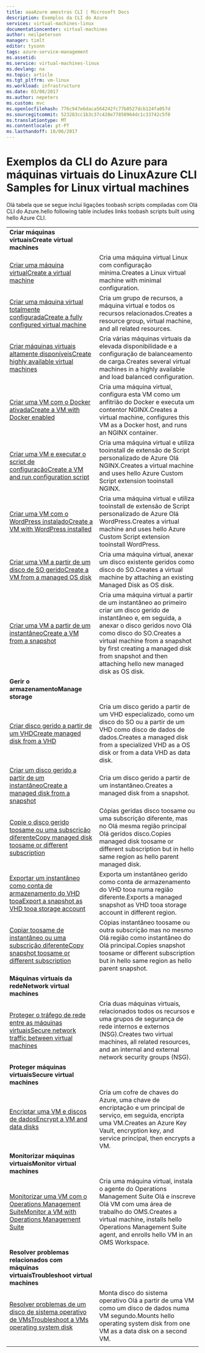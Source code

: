 ```yaml
---
title: aaaAzure amostras CLI | Microsoft Docs
description: Exemplos da CLI do Azure
services: virtual-machines-linux
documentationcenter: virtual-machines
author: neilpeterson
manager: timlt
editor: tysonn
tags: azure-service-management
ms.assetid: 
ms.service: virtual-machines-linux
ms.devlang: na
ms.topic: article
ms.tgt_pltfrm: vm-linux
ms.workload: infrastructure
ms.date: 03/08/2017
ms.author: nepeters
ms.custom: mvc
ms.openlocfilehash: 776c947e6daca564242fc77b0527dcb124fa057d
ms.sourcegitcommit: 523283cc1b3c37c428e77850964dc1c33742c5f0
ms.translationtype: MT
ms.contentlocale: pt-PT
ms.lasthandoff: 10/06/2017
---
```

# <a name="azure-cli-samples-for-linux-virtual-machines"></a><span data-ttu-id="70393-103">Exemplos da CLI do Azure para máquinas virtuais do Linux</span><span class="sxs-lookup"><span data-stu-id="70393-103">Azure CLI Samples for Linux virtual machines</span></span>

<span data-ttu-id="70393-104">Olá tabela que se segue inclui ligações toobash scripts compiladas com Olá CLI do Azure.</span><span class="sxs-lookup"><span data-stu-id="70393-104">hello following table includes links toobash scripts built using hello Azure CLI.</span></span>

| | |
|---|---|
|<span data-ttu-id="70393-105">**Criar máquinas virtuais**</span><span class="sxs-lookup"><span data-stu-id="70393-105">**Create virtual machines**</span></span>||
| [<span data-ttu-id="70393-106">Criar uma máquina virtual</span><span class="sxs-lookup"><span data-stu-id="70393-106">Create a virtual machine</span></span>](./../scripts/virtual-machines-linux-cli-sample-create-vm-quick-create.md?toc=%2fcli%2fazure%2ftoc.json) | <span data-ttu-id="70393-107">Cria uma máquina virtual Linux com configuração mínima.</span><span class="sxs-lookup"><span data-stu-id="70393-107">Creates a Linux virtual machine with minimal configuration.</span></span> |
| [<span data-ttu-id="70393-108">Criar uma máquina virtual totalmente configurada</span><span class="sxs-lookup"><span data-stu-id="70393-108">Create a fully configured virtual machine</span></span>](./../scripts/virtual-machines-linux-cli-sample-create-vm.md?toc=%2fcli%2fazure%2ftoc.json) | <span data-ttu-id="70393-109">Cria um grupo de recursos, a máquina virtual e todos os recursos relacionados.</span><span class="sxs-lookup"><span data-stu-id="70393-109">Creates a resource group, virtual machine, and all related resources.</span></span>|
| [<span data-ttu-id="70393-110">Criar máquinas virtuais altamente disponíveis</span><span class="sxs-lookup"><span data-stu-id="70393-110">Create highly available virtual machines</span></span>](./../scripts/virtual-machines-linux-cli-sample-nlb.md?toc=%2fcli%2fazure%2ftoc.json) | <span data-ttu-id="70393-111">Cria várias máquinas virtuais da elevada disponibilidade e a configuração de balanceamento de carga.</span><span class="sxs-lookup"><span data-stu-id="70393-111">Creates several virtual machines in a highly available and load balanced configuration.</span></span> |
| [<span data-ttu-id="70393-112">Criar uma VM com o Docker ativada</span><span class="sxs-lookup"><span data-stu-id="70393-112">Create a VM with Docker enabled</span></span>](./../scripts/virtual-machines-linux-cli-sample-create-docker-host.md?toc=%2fcli%2fazure%2ftoc.json) | <span data-ttu-id="70393-113">Cria uma máquina virtual, configura esta VM como um anfitrião do Docker e executa um contentor NGINX.</span><span class="sxs-lookup"><span data-stu-id="70393-113">Creates a virtual machine, configures this VM as a Docker host, and runs an NGINX container.</span></span> |
| [<span data-ttu-id="70393-114">Criar uma VM e executar o script de configuração</span><span class="sxs-lookup"><span data-stu-id="70393-114">Create a VM and run configuration script</span></span>](./../scripts/virtual-machines-linux-cli-sample-create-vm-nginx.md?toc=%2fcli%2fazure%2ftoc.json) | <span data-ttu-id="70393-115">Cria uma máquina virtual e utiliza tooinstall de extensão de Script personalizado de Azure Olá NGINX.</span><span class="sxs-lookup"><span data-stu-id="70393-115">Creates a virtual machine and uses hello Azure Custom Script extension tooinstall NGINX.</span></span> |
| [<span data-ttu-id="70393-116">Criar uma VM com o WordPress instalado</span><span class="sxs-lookup"><span data-stu-id="70393-116">Create a VM with WordPress installed</span></span>](./../scripts/virtual-machines-linux-cli-sample-create-vm-wordpress.md?toc=%2fcli%2fazure%2ftoc.json) | <span data-ttu-id="70393-117">Cria uma máquina virtual e utiliza tooinstall de extensão de Script personalizado de Azure Olá WordPress.</span><span class="sxs-lookup"><span data-stu-id="70393-117">Creates a virtual machine and uses hello Azure Custom Script extension tooinstall WordPress.</span></span> |
| [<span data-ttu-id="70393-118">Criar uma VM a partir de um disco de SO gerido</span><span class="sxs-lookup"><span data-stu-id="70393-118">Create a VM from a managed OS disk</span></span>](./../scripts/virtual-machines-linux-cli-sample-create-vm-from-managed-os-disks.md?toc=%2fcli%2fmodule%2ftoc.json) | <span data-ttu-id="70393-119">Cria uma máquina virtual, anexar um disco existente geridos como disco do SO.</span><span class="sxs-lookup"><span data-stu-id="70393-119">Creates a virtual machine by attaching an existing Managed Disk as OS disk.</span></span> |
| [<span data-ttu-id="70393-120">Criar uma VM a partir de um instantâneo</span><span class="sxs-lookup"><span data-stu-id="70393-120">Create a VM from a snapshot</span></span>](./../scripts/virtual-machines-linux-cli-sample-create-vm-from-snapshot.md?toc=%2fcli%2fmodule%2ftoc.json) | <span data-ttu-id="70393-121">Cria uma máquina virtual a partir de um instantâneo ao primeiro criar um disco gerido de instantâneo e, em seguida, a anexar o disco geridos novo Olá como disco do SO.</span><span class="sxs-lookup"><span data-stu-id="70393-121">Creates a virtual machine from a snapshot by first creating a managed disk from snapshot and then attaching hello new managed disk as OS disk.</span></span> |
|<span data-ttu-id="70393-122">**Gerir o armazenamento**</span><span class="sxs-lookup"><span data-stu-id="70393-122">**Manage storage**</span></span>||
| [<span data-ttu-id="70393-123">Criar disco gerido a partir de um VHD</span><span class="sxs-lookup"><span data-stu-id="70393-123">Create managed disk from a VHD</span></span>](../scripts/virtual-machines-linux-cli-sample-create-managed-disk-from-vhd.md?toc=%2fcli%2fmodule%2ftoc.json) | <span data-ttu-id="70393-124">Cria um disco gerido a partir de um VHD especializado, como um disco do SO ou a partir de um VHD como disco de dados de dados.</span><span class="sxs-lookup"><span data-stu-id="70393-124">Creates a managed disk from a specialized VHD as a OS disk or from a data VHD as data disk.</span></span>  |
| [<span data-ttu-id="70393-125">Criar um disco gerido a partir de um instantâneo</span><span class="sxs-lookup"><span data-stu-id="70393-125">Create a managed disk from a snapshot</span></span>](../scripts/virtual-machines-linux-cli-sample-create-managed-disk-from-snapshot.md?toc=%2fcli%2fmodule%2ftoc.json) | <span data-ttu-id="70393-126">Cria um disco gerido a partir de um instantâneo.</span><span class="sxs-lookup"><span data-stu-id="70393-126">Creates a managed disk from a snapshot.</span></span> |
| [<span data-ttu-id="70393-127">Copie o disco gerido toosame ou uma subscrição diferente</span><span class="sxs-lookup"><span data-stu-id="70393-127">Copy managed disk toosame or different subscription</span></span>](../scripts/virtual-machines-linux-cli-sample-copy-managed-disks-to-same-or-different-subscription.md?toc=%2fcli%2fmodule%2ftoc.json) | <span data-ttu-id="70393-128">Cópias geridas disco toosame ou uma subscrição diferente, mas no Olá mesma região principal Olá geridos disco.</span><span class="sxs-lookup"><span data-stu-id="70393-128">Copies managed disk toosame or different subscription but in hello same region as hello parent managed disk.</span></span> 
| [<span data-ttu-id="70393-129">Exportar um instantâneo como conta de armazenamento do VHD tooa</span><span class="sxs-lookup"><span data-stu-id="70393-129">Export a snapshot as VHD tooa storage account</span></span>](../scripts/virtual-machines-linux-cli-sample-copy-snapshot-to-storage-account.md?toc=%2fcli%2fmodule%2ftoc.json) | <span data-ttu-id="70393-130">Exporta um instantâneo gerido como conta de armazenamento do VHD tooa numa região diferente.</span><span class="sxs-lookup"><span data-stu-id="70393-130">Exports a managed snapshot as VHD tooa storage account in different region.</span></span> |
| [<span data-ttu-id="70393-131">Copiar toosame de instantâneo ou uma subscrição diferente</span><span class="sxs-lookup"><span data-stu-id="70393-131">Copy snapshot toosame or different subscription</span></span>](../scripts/virtual-machines-linux-cli-sample-copy-snapshot-to-same-or-different-subscription.md?toc=%2fcli%2fmodule%2ftoc.json) | <span data-ttu-id="70393-132">Cópias instantâneo toosame ou outra subscrição mas no mesmo Olá região como instantâneo do Olá principal.</span><span class="sxs-lookup"><span data-stu-id="70393-132">Copies snapshot toosame or different subscription but in hello same region as hello parent snapshot.</span></span> |
|<span data-ttu-id="70393-133">**Máquinas virtuais da rede**</span><span class="sxs-lookup"><span data-stu-id="70393-133">**Network virtual machines**</span></span>||
| [<span data-ttu-id="70393-134">Proteger o tráfego de rede entre as máquinas virtuais</span><span class="sxs-lookup"><span data-stu-id="70393-134">Secure network traffic between virtual machines</span></span>](./../scripts/virtual-machines-linux-cli-sample-create-vm-nsg.md?toc=%2fcli%2fazure%2ftoc.json) | <span data-ttu-id="70393-135">Cria duas máquinas virtuais, relacionados todos os recursos e uma grupos de segurança de rede internos e externos (NSG).</span><span class="sxs-lookup"><span data-stu-id="70393-135">Creates two virtual machines, all related resources, and an internal and external network security groups (NSG).</span></span> |
|<span data-ttu-id="70393-136">**Proteger máquinas virtuais**</span><span class="sxs-lookup"><span data-stu-id="70393-136">**Secure virtual machines**</span></span>||
| [<span data-ttu-id="70393-137">Encriptar uma VM e discos de dados</span><span class="sxs-lookup"><span data-stu-id="70393-137">Encrypt a VM and data disks</span></span>](./../scripts/virtual-machines-linux-cli-sample-encrypt-vm.md?toc=%2fcli%2fazure%2ftoc.json) | <span data-ttu-id="70393-138">Cria um cofre de chaves do Azure, uma chave de encriptação e um principal de serviço, em seguida, encripta uma VM.</span><span class="sxs-lookup"><span data-stu-id="70393-138">Creates an Azure Key Vault, encryption key, and service principal, then encrypts a VM.</span></span> |
|<span data-ttu-id="70393-139">**Monitorizar máquinas virtuais**</span><span class="sxs-lookup"><span data-stu-id="70393-139">**Monitor virtual machines**</span></span>||
| [<span data-ttu-id="70393-140">Monitorizar uma VM com o Operations Management Suite</span><span class="sxs-lookup"><span data-stu-id="70393-140">Monitor a VM with Operations Management Suite</span></span>](./../scripts/virtual-machines-linux-cli-sample-create-vm-oms.md?toc=%2fcli%2fazure%2ftoc.json) | <span data-ttu-id="70393-141">Cria uma máquina virtual, instala o agente do Operations Management Suite Olá e inscreve Olá VM com uma área de trabalho do OMS.</span><span class="sxs-lookup"><span data-stu-id="70393-141">Creates a virtual machine, installs hello Operations Management Suite agent, and enrolls hello VM in an OMS Workspace.</span></span>  |
|<span data-ttu-id="70393-142">**Resolver problemas relacionados com máquinas virtuais**</span><span class="sxs-lookup"><span data-stu-id="70393-142">**Troubleshoot virtual machines**</span></span>||
| [<span data-ttu-id="70393-143">Resolver problemas de um disco de sistema operativo de VMs</span><span class="sxs-lookup"><span data-stu-id="70393-143">Troubleshoot a VMs operating system disk</span></span>](./../scripts/virtual-machines-linux-cli-sample-mount-os-disk.md?toc=%2fcli%2fazure%2ftoc.json) | <span data-ttu-id="70393-144">Monta disco do sistema operativo Olá a partir de uma VM como um disco de dados numa VM segundo.</span><span class="sxs-lookup"><span data-stu-id="70393-144">Mounts hello operating system disk from one VM as a data disk on a second VM.</span></span> |
| | |
